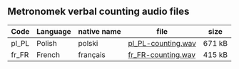 ## Metronomek verbal counting audio files


|   Code   | Language   | native name |        file         | size   |
|----------|------------|-------------|---------------------|--------|
| pl_PL    |  Polish    | polski      | [pl_PL-counting.wav](https://sourceforge.net/projects/metronomek/files/counting/pl_PL-counting.wav)  | 671 kB |
| fr_FR    |  French    | français    | [fr_FR-counting.wav](https://sourceforge.net/projects/metronomek/files/counting/fr_FR-counting.wav)  | 415 kB |
